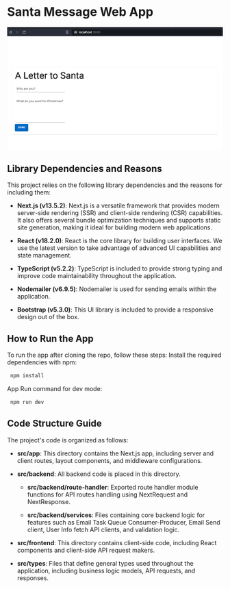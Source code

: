 # Santa Message Web App

![Web App Screenshot](/public/Home.png)

## Library Dependencies and Reasons

This project relies on the following library dependencies and the reasons for including them:

- **Next.js (v13.5.2)**: Next.js is a versatile framework that provides modern server-side rendering (SSR) and client-side rendering (CSR) capabilities. It also offers several bundle optimization techniques and supports static site generation, making it ideal for building modern web applications.

- **React (v18.2.0)**: React is the core library for building user interfaces. We use the latest version to take advantage of advanced UI capabilities and state management.

- **TypeScript (v5.2.2)**: TypeScript is included to provide strong typing and improve code maintainability throughout the application.

- **Nodemailer (v6.9.5)**: Nodemailer is used for sending emails within the application.

- **Bootstrap (v5.3.0)**: This UI library is included to provide a responsive design out of the box.


## How to Run the App

To run the app after cloning the repo, follow these steps:
Install the required dependencies with npm:
   ```bash
    npm install
  ```
App Run command for dev mode:
   ```bash
    npm run dev
  ```

## Code Structure Guide

The project's code is organized as follows:

- **src/app**: This directory contains the Next.js app, including server and client routes, layout components, and middleware configurations.

- **src/backend**: All backend code is placed in this directory.

  - **src/backend/route-handler**: Exported route handler module functions for API routes handling using NextRequest and NextResponse.

  - **src/backend/services**: Files containing core backend logic for features such as Email Task Queue Consumer-Producer, Email Send client, User Info fetch API clients, and validation logic.

- **src/frontend**: This directory contains client-side code, including React components and client-side API request makers.

- **src/types**: Files that define general types used throughout the application, including business logic models, API requests, and responses.


